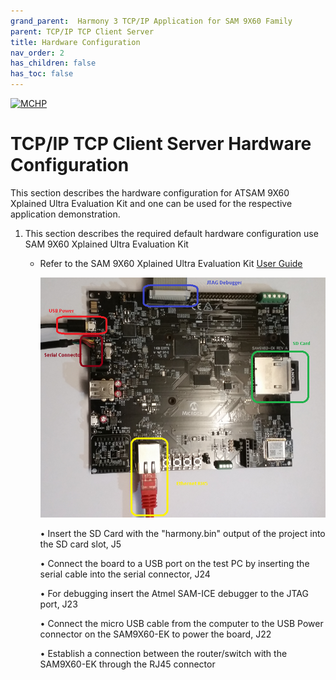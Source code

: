 ```yaml
---
grand_parent:  Harmony 3 TCP/IP Application for SAM 9X60 Family
parent: TCP/IP TCP Client Server
title: Hardware Configuration
nav_order: 2
has_children: false
has_toc: false
---
```

[![MCHP](https://www.microchip.com/ResourcePackages/Microchip/assets/dist/images/logo.png)](https://www.microchip.com)

# TCP/IP TCP Client Server Hardware Configuration

This section describes the hardware configuration for ATSAM 9X60 Xplained Ultra Evaluation Kit and one can be used for the respective application demonstration.

1. This section describes the required default hardware configuration use SAM 9X60 Xplained Ultra Evaluation Kit

    * Refer to the SAM 9X60 Xplained Ultra Evaluation Kit [User Guide](https://ww1.microchip.com/downloads/en/DeviceDoc/SAM9X60-EK-UG-DS50002907B.pdf)

      ![required_hardware](images/SAM9X60-EK.png)

      • Insert the SD Card with the "harmony.bin" output of the project into the SD card slot, J5 

      • Connect the board to a USB port on the test PC by inserting the serial cable into the serial connector, J24 
      
      • For debugging insert the Atmel SAM-ICE debugger to the JTAG port, J23   
      
      • Connect the micro USB cable from the computer to the USB Power connector on the SAM9X60-EK to power the board, J22  
      
      • Establish a connection between the router/switch with the SAM9X60-EK through the RJ45 connector

  